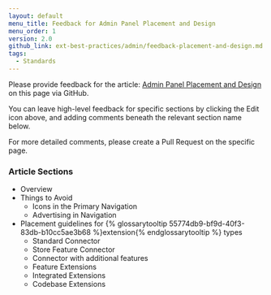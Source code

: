 ```yaml
---
layout: default
menu_title: Feedback for Admin Panel Placement and Design
menu_order: 1
version: 2.0
github_link: ext-best-practices/admin/feedback-placement-and-design.md
tags:
  - Standards
---
```


Please provide feedback for the article: [Admin Panel Placement and Design]({{page.baseurl}}/ext-best-practices/admin/placement-and-design.html) on this page via GitHub.

You can leave high-level feedback for specific sections by clicking the Edit icon above, and adding comments beneath the relevant section name below.

For more detailed comments, please create a Pull Request on the specific page.

### Article Sections

* Overview
* Things to Avoid
  * Icons in the Primary Navigation
  * Advertising in Navigation
* Placement guidelines for {% glossarytooltip 55774db9-bf9d-40f3-83db-b10cc5ae3b68 %}extension{% endglossarytooltip %} types
  * Standard Connector
  * Store Feature Connector
  * Connector with additional features
  * Feature Extensions
  * Integrated Extensions
  * Codebase Extensions
